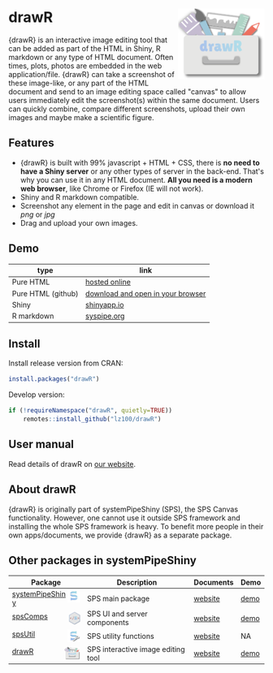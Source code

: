 # drawR <img src="https://github.com/lz100/drawR/blob/master/img/drawr.png?raw=true" align="right" height="139" />

{drawR} is an interactive image editing tool that can be added as part of the HTML in Shiny,
R markdown or any type of HTML document. Often times, plots, photos are embedded
in the web application/file. {drawR} can take a screenshot of these image-like, or 
any part of the HTML document and send to an image editing space called "canvas" to allow users 
immediately edit the screenshot(s) within the same document. Users can quickly 
combine, compare different screenshots, upload their own images 
and maybe make a scientific figure. 

## Features 

- {drawR} is built with 99% javascript + HTML + CSS, there is **no need to have a Shiny server** or any other 
types of server in the back-end. That's why you can use it in any HTML document. 
**All you need is a modern web browser**, like Chrome or Firefox (IE will not work).
- Shiny and R markdown compatible.
- Screenshot any element in the page and edit in canvas or download it *png* or *jpg*
- Drag and upload your own images.


## Demo
|type|link|
|---|---|
|Pure HTML|[hosted online](https://systempipe.org/sps/dev/drawr/drawr_independent.html)|
|Pure HTML (github)|[download and open in your browser](https://github.com/lz100/drawR/blob/master/examples/rmd_demo/drawr_independent.html)|
|Shiny|[shinyapp.io](https://lezhang.shinyapps.io/drawR)|
|R markdown|[syspipe.org](https://systempipe.org/sps/dev/drawr/drawr_rmd_demo.html)|


## Install

Install release version from CRAN:

```r
install.packages("drawR")
```

Develop version:

```r
if (!requireNamespace("drawR", quietly=TRUE))
    remotes::install_github("lz100/drawR")
```

## User manual 

Read details of drawR on [our website](https://systempipe.org/sps/canvas/).

## About drawR
{drawR} is originally part of systemPipeShiny (SPS), the SPS Canvas functionality.
However, one cannot use it outside SPS framework and installing the whole SPS framework
is heavy. To benefit more people in their own apps/documents, we provide {drawR} as 
a separate package. 

## Other packages in systemPipeShiny

| Package | Description | Documents | Demo |
| --- | --- | --- | --- |
|<img src="https://github.com/systemPipeR/systemPipeR.github.io/blob/main/static/images/sps_small.png?raw=true" align="right" height="25" />[systemPipeShiny](https://github.com/systemPipeR/systemPipeShiny) | SPS main package |[website](https://systempipe.org/sps/)|[demo](https://tgirke.shinyapps.io/systemPipeShiny/)|
|<img src="https://github.com/systemPipeR/systemPipeR.github.io/blob/main/static/images/spscomps.png?raw=true" align="right" height="25" />[spsComps](https://github.com/lz100/spsComps) | SPS UI and server components |[website](https://systempipe.org/sps/dev/spscomps/)|[demo](https://lezhang.shinyapps.io/spsComps)|
|<img src="https://github.com/systemPipeR/systemPipeR.github.io/blob/main/static/images/spsutil.png?raw=true" align="right" height="25" />[spsUtil](https://github.com/lz100/spsUtil) | SPS utility functions |[website](https://systempipe.org/sps/dev/spsutil/)|NA|
|<img src="https://github.com/systemPipeR/systemPipeR.github.io/blob/main/static/images/drawr.png?raw=true" align="right" height="25" />[drawR](https://github.com/lz100/drawR) | SPS interactive image editing tool |[website](https://systempipe.org/sps/dev/drawr/)|[demo](https://lezhang.shinyapps.io/drawR)|
